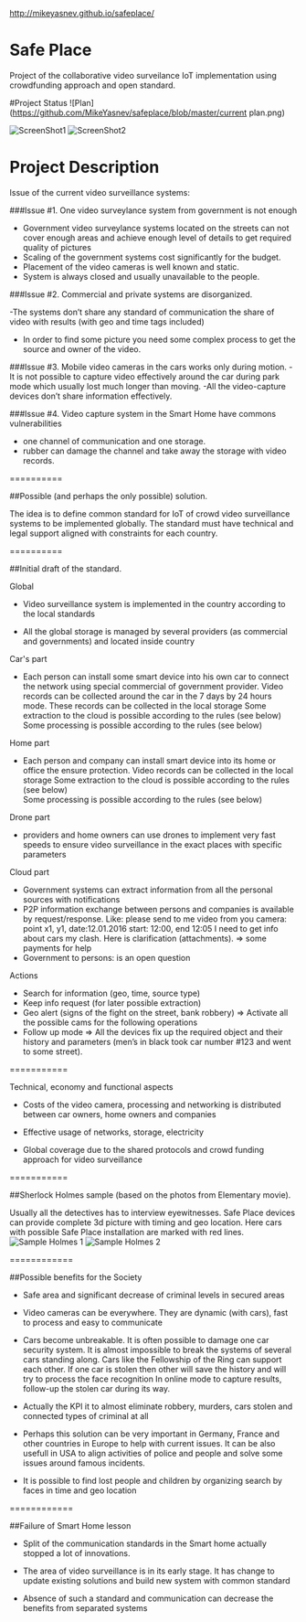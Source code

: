 http://mikeyasnev.github.io/safeplace/

# Safe Place
Project of the collaborative video surveilance IoT implementation using crowdfunding approach and open standard.

#Project Status
![Plan](https://github.com/MikeYasnev/safeplace/blob/master/current plan.png)

![ScreenShot1](https://github.com/MikeYasnev/safeplace/blob/master/Screenshot1.png)
![ScreenShot2](https://github.com/MikeYasnev/safeplace/blob/master/Screenshot2.png)


# Project Description 

Issue of the current video surveillance systems:

###Issue #1. One video surveylance system from government is not enough   

- Government video surveylance systems located on the streets can not cover enough areas and achieve enough level of details to get required quality of pictures
- Scaling of the government systems cost significantly for the budget.
- Placement of the video cameras is well known and static.
- System is always closed and usually unavailable to the people.

###Issue #2. Commercial and private systems are disorganized.

-The systems don’t share any standard of communication the share of video with results (with geo and time tags included)
- In order to find some picture you need some complex process to get the source
and owner of the video.
	
###Issue #3. Mobile video cameras in the cars works only during motion.
-It is not possible to capture video effectively around the car during park mode
which usually lost much longer than moving.
-All the video-capture devices don’t share information effectively.
	
###Issue #4. Video capture system in the Smart Home have commons vulnerabilities
- one channel of communication and one storage. 
- rubber can damage the channel and take away the storage with video records.


	
	
==========

##Possible (and perhaps the only possible) solution.

The idea is to define common standard for IoT of crowd video surveillance systems to be implemented globally.
The standard must have technical and legal support aligned with constraints for each country.

	
==========

##Initial draft of the standard.

Global

- Video surveillance system is implemented in the country according to the local standards

- All the global storage is managed by several providers (as commercial and governments) and located inside country

Car's part

- Each person can install some smart device into his own car to connect the network using special
  commercial of government provider.
  Video records can be collected around the car in the 7 days by 24 hours mode.
  These records can be collected in the local storage 
  Some extraction to the cloud is possible according to the rules (see below)  
  Some processing is possible according to the rules (see below)  
  
 Home part 
 
 - Each person and company can install smart device into its home or office the ensure protection.
  Video records can be collected in the local storage 
  Some extraction to the cloud is possible according to the rules (see below)  
  Some processing is possible according to the rules (see below)  
  
 Drone part
 
 - providers and home owners can use drones to implement very fast speeds to ensure video surveillance
 in the exact places with specific parameters 
  
 Cloud part
 
 - Government systems can extract information from all the personal sources with notifications
 - P2P information exchange between persons and companies is available by request/response.
  Like: please send to me video from you camera: point x1, y1, date:12.01.2016 start: 12:00, end 12:05 
  I need to get info about cars my clash. Here is clarification (attachments). => some payments for help 
 - Government to persons: is an open question
 
 Actions
 
 - Search for information (geo, time, source type)
 - Keep info request (for later possible extraction)
 - Geo alert (signs of the fight on the street, bank robbery)
 	=> Activate all the possible cams for the following operations
 - Follow up mode
 	=> All the devices fix up the required object and their history and parameters
	 	(men’s in black took car number #123 and went to some street).
 
 ===========
 
Technical, economy and functional  aspects

- Costs of the video camera, processing and networking is distributed between
car owners, home owners and companies

- Effective usage of networks, storage, electricity

- Global coverage due to the shared protocols and crowd funding approach for video surveillance

 ===========
 
##Sherlock Holmes sample (based on the photos from Elementary movie).

Usually all the detectives has to interview eyewitnesses.
Safe Place devices can provide complete 3d picture with timing and geo location.
Here cars with possible Safe Place installation are marked with red lines.
![Sample Holmes 1](https://github.com/MikeYasnev/safeplace/blob/master/h0.png)
![Sample Holmes 2](https://github.com/MikeYasnev/safeplace/blob/master/h1.png)



============

##Possible benefits for the Society 	   

- Safe area and significant decrease of criminal levels in secured areas

- Video cameras can be everywhere. They are dynamic (with cars), fast to process and easy to communicate

- Cars become unbreakable. It is often possible to damage one car security system.
 It is almost impossible to break the systems of several cars standing along.
 Cars like the Fellowship of the Ring can support each other.
 If one car is stolen then other will save the history and will try to process the face recognition
 In online mode to capture results, follow-up the stolen car during its way.  
 
 - Actually the KPI it to almost eliminate robbery, murders, cars stolen and connected types of criminal at all 
 
 - Perhaps this solution can be very important in Germany, France and other countries in Europe to help with
 current issues. It can be also usefull in USA to align activities of police and people and solve some issues around famous incidents. 

- It is possible to find lost people and children by organizing search by faces in time and geo location
 
============

##Failure of Smart Home lesson

- Split of the communication standards in the Smart home actually stopped a lot of innovations.

- The area of video surveillance is in its early stage. It has change to update existing solutions 
and build new system with common standard

- Absence of such a standard and communication can decrease the benefits from separated systems
	
